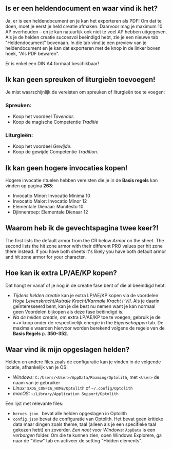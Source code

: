 ## Is er een heldendocument en waar vind ik het?

Ja, er is een heldendocument en je kan het exporteren als PDF! Om dat te doen, moet je eerst je held creatie afmaken. Daarvoor mag je maximum 10 AP overhouden &ndash; en je kan natuurlijk ook niet te veel AP hebben uitgegeven. Als je de helden creatie succesvol beëindigd hebt, zie je een nieuwe tab "Heldendocument" bovenaan. In die tab vind je een preview van je heldendocument en je kan dat exporteren met de knop in de linker boven hoek, "Als PDF bewaren".

Er is enkel een DIN A4 formaat beschikbaar!

## Ik kan geen spreuken of liturgieën toevoegen!

Je mist waarschijnlijk de vereisten om spreuken of liturgieën toe te voegen:

### Spreuken:

- Koop het voordeel *Tovenaar*.
- Koop de magische Competentie *Traditie*

### Liturgieën:

* Koop het voordeel *Gewijde*.
* Koop de gewijde Competentie *Tradition*.

## Ik kan geen hogere invocaties kopen!

Hogere invocatie rituelen hebben vereisten die je in de **Basis regels** kan vinden op pagina **263**:

* Invocatio Minor: Invocatio Minima 10
* Invocatio Maior: Invocatio Minor 12
* Elementale Dienaar: Manifesto 10
* Djinnenroep: Elementale Dienaar 12

## Waarom heb ik de gevechtspagina twee keer?!

The first lists the default armor from the CR below *Armor* on the sheet. The second lists the hit zone armor with their different PRO values per hit zone there instead. If you have both sheets it's likely you have both default armor and hit zone armor for your character.

## Hoe kan ik extra LP/AE/KP kopen?

Dat hangt er vanaf of je nog in de creatie fase bent of die al beeindigd hebt:

* *Tijdens helden creatie* kan je extra LP/AE/KP kopen via de voordelen *Hoge Levenskracht/Astrale Kracht/Karmale Kracht I-VII*. Als je daarin geïnteresseerd bent, kan je die best nu nemen want je kan normaal geen Voordelen bijkopen als deze fase beëindigd is.
* *Na de helden creatie*, om extra LP/AE/KP toe te voegen, gebruik je de &raquo;+&laquo; knop onder de respectivelijk energie in the *Eigenschappen* tab. De maximale waarden hiervoor worden berekend volgens de regels van de **Basis Regels** p. **350&ndash;352**.

## Waar vind ik mijn opgeslagen helden?

Helden en andere files zoals de configuratie kan je vinden in de volgende locatie, afhankelijk van je OS:

- *Windows:* `C:/Users/<User>/AppData/Roaming/Optolith`, met `<User>` de naam van je gebruiker
- *Linux:* `$XDG_CONFIG_HOME/Optolith` of `~/.config/Optolith`
- *macOS:* `~/Library/Application Support/Optolith`

Een lijst met relevante files:

- `heroes.json ` bevat alle helden opgeslagen in Optolith
- `config.json` bevat de configuratie van Optolith. Het bevat geen kritieke data maar dingen zoals theme, taal (alleen als je een specifieke taal gekozen hebt) en zoverder.
  *Een noot voor Windows:* `AppData` is een *verborgen* folder. Om die te kunnen zien, open Windows Explorere, ga naar de  "View" tab en activeer de setting "Hidden elements".

  
